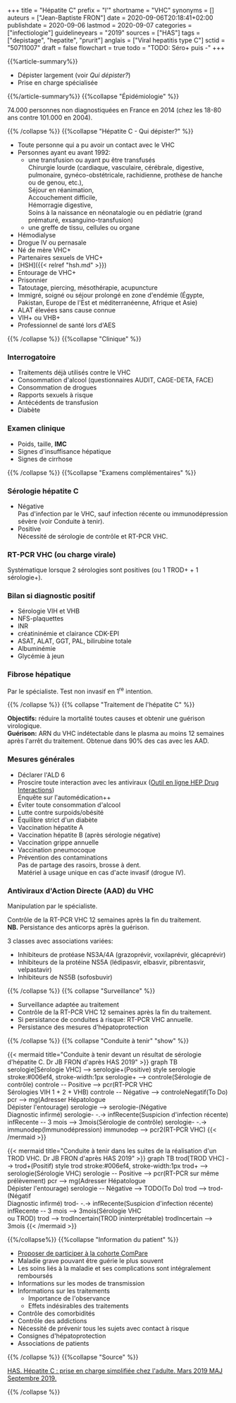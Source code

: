 +++
title = "Hépatite C"
prefix = "l'"
shortname = "VHC"
synonyms = []
auteurs = ["Jean-Baptiste FRON"]
date = 2020-09-06T20:18:41+02:00
publishdate = 2020-09-06
lastmod = 2020-09-07
categories = ["infectiologie"]
guidelineyears = "2019"
sources = ["HAS"]
tags = ["depistage", "hepatite", "prurit"]
anglais = ["Viral hepatitis type C"]
sctid = "50711007"
draft = false
flowchart = true
todo = "TODO: Séro+ puis -"
+++

{{%article-summary%}}

- Dépister largement (voir *Qui dépister?*)
- Prise en charge spécialisée

{{%/article-summary%}}
{{%collapse "Épidémiologie" %}}

74.000 personnes non diagnostiquées en France en 2014 (chez les 18-80 ans contre 101.000 en 2004).

{{% /collapse %}}
{{%collapse "Hépatite C - Qui dépister?" %}}

- Toute personne qui a pu avoir un contact avec le VHC
- Personnes ayant eu avant 1992:
  - une transfusion ou ayant pu être transfusés  
Chirurgie lourde (cardiaque, vasculaire, cérébrale, digestive, pulmonaire, gynéco-obstétricale,
rachidienne, prothèse de hanche ou de genou, etc.),  
Séjour en réanimation,  
Accouchement difficile,  
Hémorragie digestive,  
Soins à la naissance en néonatalogie ou en pédiatrie (grand prématuré, exsanguino-transfusion)
  - une greffe de tissu, cellules ou organe
- Hémodialyse
- Drogue IV ou pernasale
- Né de mère VHC+
- Partenaires sexuels de VHC+
- [HSH]({{< relref "hsh.md" >}})
- Entourage de VHC+
- Prisonnier
- Tatoutage, piercing, mésothérapie, acupuncture
- Immigré, soigné ou séjour prolongé en zone d'endémie (Égypte, Pakistan, Europe de l'Est et méditerranéenne, Afrique et Asie)
- ALAT élevées sans cause connue
- VIH+ ou VHB+
- Professionnel de santé lors d'AES

{{% /collapse %}}
{{%collapse "Clinique" %}}

### Interrogatoire

- Traitements déjà utilisés contre le VHC
- Consommation d'alcool (questionnaires AUDIT, CAGE-DETA, FACE)
- Consommation de drogues
- Rapports sexuels à risque
- Antécédents de transfusion
- Diabète

### Examen clinique

- Poids, taille, **IMC**
- Signes d'insuffisance hépatique
- Signes de cirrhose

{{% /collapse %}}
{{%collapse "Examens complémentaires" %}}

### Sérologie hépatite C

- Négative  
Pas d'infection par le VHC, sauf infection récente ou immunodépression sévère (voir Conduite à tenir).
- Positive  
Nécessité de sérologie de contrôle et RT-PCR VHC.

### RT-PCR VHC (ou charge virale)

Systématique lorsque 2 sérologies sont positives (ou 1 TROD+ + 1 sérologie+).

### Bilan si diagnostic positif

- Sérologie VIH et VHB
- NFS-plaquettes
- INR
- créatininémie et clairance CDK-EPI
- ASAT, ALAT, GGT, PAL, bilirubine totale
- Albuminémie
- Glycémie à jeun

### Fibrose hépatique

Par le spécialiste. Test non invasif en 1<sup>re</sup> intention.

{{% /collapse %}}
{{% collapse "Traitement de l'hépatite C" %}}

**Objectifs:** réduire la mortalité toutes causes et obtenir une guérison virologique.  
**Guérison:** ARN du VHC indétectable dans le plasma au moins 12 semaines après l'arrêt du traitement. Obtenue dans 90% des cas avec les AAD.

### Mesures générales

- Déclarer l'ALD 6
- Proscire toute interaction avec les antiviraux ([Outil en ligne HEP Drug Interactions](https://www.hep-druginteractions.org/checker))  
Enquête sur l'automédication++
- Éviter toute consommation d'alcool
- Lutte contre surpoids/obésité
- Équilibre strict d'un diabète
- Vaccination hépatite A
- Vaccination hépatite B (après sérologie négative)
- Vaccination grippe annuelle
- Vaccination pneumocoque
- Prévention des contaminations  
Pas de partage des rasoirs, brosse à dent.  
Matériel à usage unique en cas d'acte invasif (drogue IV).

### Antiviraux d'Action Directe (AAD) du VHC

Manipulation par le spécialiste.

Contrôle de la RT-PCR VHC 12 semaines après la fin du traitement.  
**NB.** Persistance des anticorps après la guérison.

3 classes avec associations variées:

- Inhibiteurs de protéase NS3A/4A (grazoprévir, voxilaprévir, glécaprévir)
- Inhibiteurs de la protéine NS5A (lédipasvir, elbasvir, pibrentasvir, velpastavir)
- Inhibiteurs de NS5B (sofosbuvir)

{{% /collapse %}}
{{% collapse "Surveillance" %}}

- Surveillance adaptée au traitement
- Contrôle de la RT-PCR VHC 12 semaines après la fin du traitement.
- Si persistance de conduites à risque: RT-PCR VHC annuelle.
- Persistance des mesures d'hépatoprotection

{{% /collapse %}}
{{% collapse "Conduite à tenir" "show" %}}

{{< mermaid title="Conduite à tenir devant un résultat de sérologie d'hépatite C. Dr JB FRON d'après HAS 2019" >}}
graph TB
  serologie[Sérologie VHC] --> serologie+(Positive)
  style serologie stroke:#006ef4, stroke-width:1px
  serologie+ --> controle(Sérologie de contrôle)
    controle -- Positive --> pcr(RT-PCR VHC<br>Sérologies VIH 1 + 2 + VHB)
    controle -- Négative --> controleNegatif(To Do)
    pcr --> mg(Adresser Hépatologue<br>Dépister l'entourage)
  serologie --> serologie-(Négative<br>Diagnostic infirmé)
  serologie- -.-> infRecente(Suspicion d'infection récente)
    infRecente -- 3 mois --> 3mois(Sérologie de contrôle)
  serologie- -.-> immunodep(Immunodépression)
    immunodep --> pcr2(RT-PCR VHC)
{{< /mermaid >}}

{{< mermaid title="Conduite à tenir dans les suites de la réalisation d'un TROD VHC. Dr JB FRON d'après HAS 2019" >}}
graph TB
  trod[TROD VHC] --> trod+(Positif)
  style trod stroke:#006ef4, stroke-width:1px
  trod+ --> serologie(Sérologie VHC)
    serologie -- Positive --> pcr(RT-PCR sur même prélèvement)
    pcr --> mg(Adresser Hépatologue<br>Dépister l'entourage)
    serologie -- Négative --> TODO(To Do)
  trod --> trod-(Négatif<br>Diagnostic infirmé)
    trod- -.-> infRecente(Suspicion d'infection récente)
    infRecente -- 3 mois --> 3mois(Sérologie VHC<br>ou TROD)
  trod --> trodIncertain(TROD ininterprétable)
    trodIncertain --> 3mois
{{< /mermaid >}}

{{%/collapse%}}
{{%collapse "Information du patient" %}}

- [Proposer de participer à la cohorte ComPare](https://compare.aphp.fr/participer/je-participe.html)
- Maladie grave pouvant être guérie le plus souvent
- Les soins liés à la maladie et ses complications sont intégralement remboursés
- Informations sur les modes de transmission
- Informations sur les traitements
  - Importance de l'observance
  - Effets indésirables des traitements
- Contrôle des comorbidités
- Contrôle des addictions
- Nécessité de prévenir tous les sujets avec contact à risque
- Consignes d'hépatoprotection
- Associations de patients

{{% /collapse %}}
{{%collapse "Source" %}}

[HAS. Hépatite C : prise en charge simplifiée chez l'adulte. Mars 2019 MAJ Septembre 2019.](https://www.has-sante.fr/jcms/c_2911891/fr/hepatite-c-prise-en-charge-simplifiee-chez-l-adulte)

{{% /collapse %}}
